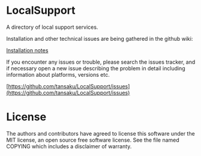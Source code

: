 LocalSupport
============

A directory of local support services.  

Installation and other technical issues are being gathered in the github wiki:

[Installation notes](wiki/installation)

If you encounter any issues or trouble, please search the issues tracker, and if necessary open a new issue describing the problem in detail including information about platforms, versions etc. 

[https://github.com/tansaku/LocalSupport/issues](https://github.com/tansaku/LocalSupport/issues)

License
=======

The authors and contributors have agreed to license this software
under the MIT license, an open source free software license. See the
file named COPYING which includes a disclaimer of warranty.
